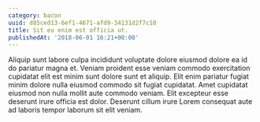 ```yaml
---
category: bacon
uuid: d85ced13-6ef1-4671-afd9-34131d2f7c10
title: Sit eu enim est officia ut.
publishedAt: '2018-06-01 16:21+00:00'
---
```


Aliquip sunt labore culpa incididunt voluptate dolore eiusmod dolore ea id do pariatur magna et. Veniam proident esse veniam commodo exercitation cupidatat elit est minim sunt dolore sunt et aliquip. Elit enim pariatur fugiat minim dolore nulla eiusmod commodo sit fugiat cupidatat. Amet cupidatat eiusmod non nulla mollit aute commodo veniam. Elit excepteur esse deserunt irure officia est dolor. Deserunt cillum irure Lorem consequat aute ad laboris tempor laborum sit elit veniam.
